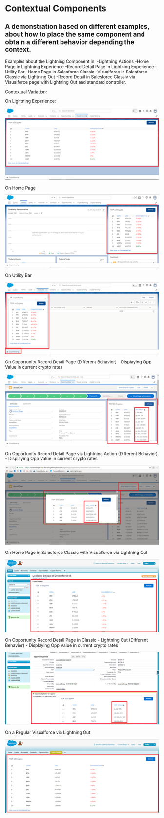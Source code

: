 # Contextual Components
## A demonstration based on different examples, about how to place the same component and obtain a different behavior depending the context.

Examples about the Lightning Component in:
-Lightning Actions
-Home Page in Lightning Experience
-Record Detail Page in Lightning Experience
-Utility Bar
-Home Page in Salesforce Classic
-Visualforce in Salesforce Classic via Lightning Out
-Record Detail in Salesforce Classiv via Visualforce page with Lightning Out and standard controller.

Contextual Variation:

On Lightning Experience:

![LightningComponent](https://github.com/lucianostraga/contextual-components/blob/master/images/LC.PNG)

On Home Page

![HomePage](https://github.com/lucianostraga/contextual-components/blob/master/images/HomePage.PNG)

On Utility Bar

![UtilityBar](https://github.com/lucianostraga/contextual-components/blob/master/images/UtilityBar.PNG)

On Opportunity Record Detail Page (Different Behavior) - Displaying Opp Value in current crypto rates 

![RecordDetail](https://github.com/lucianostraga/contextual-components/blob/master/images/OpportunityLC.PNG)

On Opportunity Record Detail Page via Lightning Action (Different Behavior) - Displaying Opp Value in current crypto rates 

![LightningAction](https://github.com/lucianostraga/contextual-components/blob/master/images/OpportunityLightningAction.PNG)

On Home Page in Salesforce Classic with Visualforce via Lightning Out

![HomePageClassic](https://github.com/lucianostraga/contextual-components/blob/master/images/HomePage%20Classic.PNG)

On Opportunity Record Detail Page in Classic - Lightning Out (Different Behavior) - Displaying Opp Value in current crypto rates 

![OpportunityClassic](https://github.com/lucianostraga/contextual-components/blob/master/images/Opportunity%20Classic.PNG)

On a Regular Visualforce via Lightning Out

![Classic](https://github.com/lucianostraga/contextual-components/blob/master/images/Visualforce.PNG)

